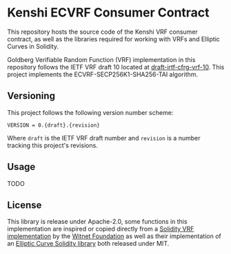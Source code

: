 # Kenshi ECVRF Consumer Contract

This repository hosts the source code of the Kenshi VRF consumer contract,
as well as the libraries required for working with VRFs and Elliptic Curves in Solidity.

Goldberg Verifiable Random Function (VRF) implementation in this repository follows the IETF VRF draft 10
located at [draft-irtf-cfrg-vrf-10](https://datatracker.ietf.org/doc/html/draft-irtf-cfrg-vrf-10.html).
This project implements the ECVRF-SECP256K1-SHA256-TAI algorithm.

## Versioning

This project follows the following version number scheme:

```
VERSION = 0.{draft}.{revision}
```

Where `draft` is the IETF VRF draft number and `revision` is a number tracking this project's revisions.

## Usage

TODO

## License

This library is release under Apache-2.0, some functions in this implementation are inspired or copied
directly from a [Solidity VRF implementation](https://github.com/witnet/vrf-solidity) by the
[Witnet Foundation](https://github.com/witnet) as well as their implementation of an
[Elliptic Curve Solidity library](https://github.com/witnet/elliptic-curve-solidity)
both released under MIT.
